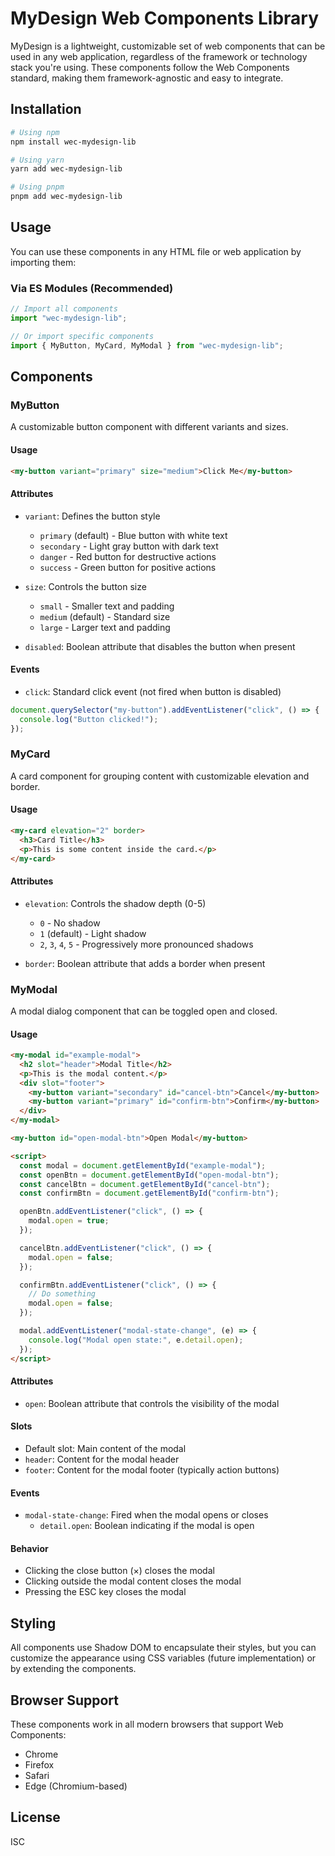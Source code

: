 # MyDesign Web Components Library

MyDesign is a lightweight, customizable set of web components that can be used in any web application, regardless of the framework or technology stack you're using. These components follow the Web Components standard, making them framework-agnostic and easy to integrate.

## Installation

```bash
# Using npm
npm install wec-mydesign-lib

# Using yarn
yarn add wec-mydesign-lib

# Using pnpm
pnpm add wec-mydesign-lib
```

## Usage

You can use these components in any HTML file or web application by importing them:

### Via ES Modules (Recommended)

```javascript
// Import all components
import "wec-mydesign-lib";

// Or import specific components
import { MyButton, MyCard, MyModal } from "wec-mydesign-lib";
```

## Components

### MyButton

A customizable button component with different variants and sizes.

#### Usage

```html
<my-button variant="primary" size="medium">Click Me</my-button>
```

#### Attributes

- `variant`: Defines the button style

  - `primary` (default) - Blue button with white text
  - `secondary` - Light gray button with dark text
  - `danger` - Red button for destructive actions
  - `success` - Green button for positive actions

- `size`: Controls the button size

  - `small` - Smaller text and padding
  - `medium` (default) - Standard size
  - `large` - Larger text and padding

- `disabled`: Boolean attribute that disables the button when present

#### Events

- `click`: Standard click event (not fired when button is disabled)

```javascript
document.querySelector("my-button").addEventListener("click", () => {
  console.log("Button clicked!");
});
```

### MyCard

A card component for grouping content with customizable elevation and border.

#### Usage

```html
<my-card elevation="2" border>
  <h3>Card Title</h3>
  <p>This is some content inside the card.</p>
</my-card>
```

#### Attributes

- `elevation`: Controls the shadow depth (0-5)

  - `0` - No shadow
  - `1` (default) - Light shadow
  - `2`, `3`, `4`, `5` - Progressively more pronounced shadows

- `border`: Boolean attribute that adds a border when present

### MyModal

A modal dialog component that can be toggled open and closed.

#### Usage

```html
<my-modal id="example-modal">
  <h2 slot="header">Modal Title</h2>
  <p>This is the modal content.</p>
  <div slot="footer">
    <my-button variant="secondary" id="cancel-btn">Cancel</my-button>
    <my-button variant="primary" id="confirm-btn">Confirm</my-button>
  </div>
</my-modal>

<my-button id="open-modal-btn">Open Modal</my-button>

<script>
  const modal = document.getElementById("example-modal");
  const openBtn = document.getElementById("open-modal-btn");
  const cancelBtn = document.getElementById("cancel-btn");
  const confirmBtn = document.getElementById("confirm-btn");

  openBtn.addEventListener("click", () => {
    modal.open = true;
  });

  cancelBtn.addEventListener("click", () => {
    modal.open = false;
  });

  confirmBtn.addEventListener("click", () => {
    // Do something
    modal.open = false;
  });

  modal.addEventListener("modal-state-change", (e) => {
    console.log("Modal open state:", e.detail.open);
  });
</script>
```

#### Attributes

- `open`: Boolean attribute that controls the visibility of the modal

#### Slots

- Default slot: Main content of the modal
- `header`: Content for the modal header
- `footer`: Content for the modal footer (typically action buttons)

#### Events

- `modal-state-change`: Fired when the modal opens or closes
  - `detail.open`: Boolean indicating if the modal is open

#### Behavior

- Clicking the close button (×) closes the modal
- Clicking outside the modal content closes the modal
- Pressing the ESC key closes the modal

## Styling

All components use Shadow DOM to encapsulate their styles, but you can customize the appearance using CSS variables (future implementation) or by extending the components.

## Browser Support

These components work in all modern browsers that support Web Components:

- Chrome
- Firefox
- Safari
- Edge (Chromium-based)

## License

ISC

